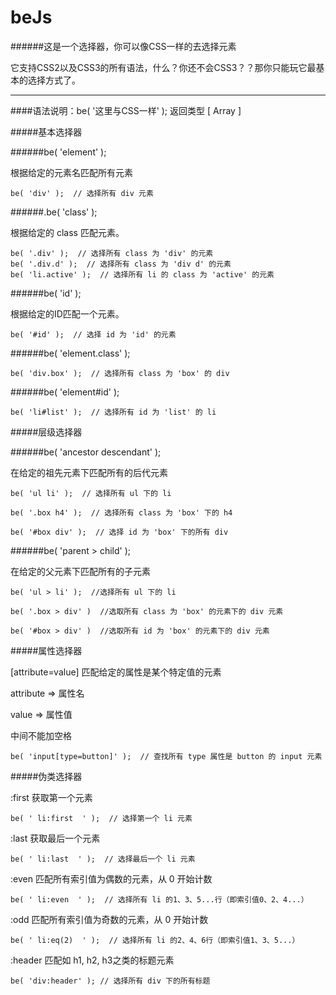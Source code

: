 beJs
=============
######这是一个选择器，你可以像CSS一样的去选择元素

它支持CSS2以及CSS3的所有语法，什么？你还不会CSS3？？那你只能玩它最基本的选择方式了。

-------------

####语法说明：be( '这里与CSS一样' );  返回类型 [ Array ]

#####基本选择器

######be( 'element' );

根据给定的元素名匹配所有元素

    be( 'div' );  // 选择所有 div 元素


######.be( 'class' );

根据给定的 class 匹配元素。

    be( '.div' );  // 选择所有 class 为 'div' 的元素
    be( '.div.d' );  // 选择所有 class 为 'div d' 的元素
    be( 'li.active' );  // 选择所有 li 的 class 为 'active' 的元素

    
######be( 'id' );

根据给定的ID匹配一个元素。

    be( '#id' );  // 选择 id 为 'id' 的元素


######be( 'element.class' );

    be( 'div.box' );  // 选择所有 class 为 'box' 的 div


######be( 'element#id' );

    be( 'li#list' );  // 选择所有 id 为 'list' 的 li


#####层级选择器

######be( 'ancestor descendant' );

在给定的祖先元素下匹配所有的后代元素

    be( 'ul li' );  // 选择所有 ul 下的 li

    be( '.box h4' );  // 选择所有 class 为 'box' 下的 h4

    be( '#box div' );  // 选择 id 为 'box' 下的所有 div


######be( 'parent > child' );

在给定的父元素下匹配所有的子元素

    be( 'ul > li' );  //选择所有 ul 下的 li

    be( '.box > div' )  //选取所有 class 为 'box' 的元素下的 div 元素

    be( '#box > div' )  //选取所有 id 为 'box' 的元素下的 div 元素



#####属性选择器

[attribute=value] 匹配给定的属性是某个特定值的元素

attribute => 属性名

value => 属性值

中间不能加空格

    be( 'input[type=button]' );  // 查找所有 type 属性是 button 的 input 元素


#####伪类选择器


:first 获取第一个元素

    be( ' li:first  ' );  // 选择第一个 li 元素

:last 获取最后一个元素

    be( ' li:last  ' );  // 选择最后一个 li 元素

:even 匹配所有索引值为偶数的元素，从 0 开始计数

    be( ' li:even  ' );  // 选择所有 li 的1、3、5...行（即索引值0、2、4...）

:odd 匹配所有索引值为奇数的元素，从 0 开始计数

    be( ' li:eq(2)  ' );  // 选择所有 li 的2、4、6行（即索引值1、3、5...）

:header 匹配如 h1, h2, h3之类的标题元素

    be( 'div:header' ); // 选择所有 div 下的所有标题


